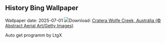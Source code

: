 ## History Bing Wallpaper
Wallpaper date: 2025-07-01
![](https://www.bing.com/th?id=OHR.WolfeCrater_PT-BR9729187204_UHD.jpg&w=1000)Download: [Cratera Wolfe Creek, Austrália (© Abstract Aerial Art/Getty Images)](https://www.bing.com/th?id=OHR.WolfeCrater_PT-BR9729187204_UHD.jpg)

Auto get programm by LtgX

